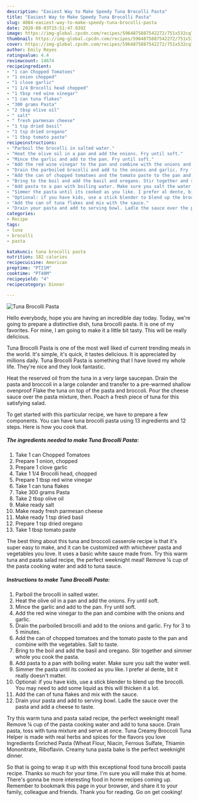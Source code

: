 ```yaml
---
description: "Easiest Way to Make Speedy Tuna Brocolli Pasta"
title: "Easiest Way to Make Speedy Tuna Brocolli Pasta"
slug: 4084-easiest-way-to-make-speedy-tuna-brocolli-pasta
date: 2020-08-03T15:51:47.939Z
image: https://img-global.cpcdn.com/recipes/5964875887542272/751x532cq70/tuna-brocolli-pasta-recipe-main-photo.jpg
thumbnail: https://img-global.cpcdn.com/recipes/5964875887542272/751x532cq70/tuna-brocolli-pasta-recipe-main-photo.jpg
cover: https://img-global.cpcdn.com/recipes/5964875887542272/751x532cq70/tuna-brocolli-pasta-recipe-main-photo.jpg
author: Emily Reyes
ratingvalue: 4.4
reviewcount: 14674
recipeingredient:
- "1 can Chopped Tomatoes"
- "1 onion chopped"
- "1 clove garlic"
- "1 1/4 Brocolli head chopped"
- "1 tbsp red wine vinegar"
- "1 can tuna flakes"
- "300 grams Pasta"
- "2 tbsp olive oil"
- " salt"
- " fresh parmesan cheese"
- "1 tsp dried basil"
- "1 tsp dried oregano"
- "1 tbsp tomato paste"
recipeinstructions:
- "Parboil the brocolli in salted water."
- "Heat the olive oil in a pan and add the onions. Fry until soft."
- "Mince the garlic and add to the pan. Fry until soft."
- "Add the red wine vinegar to the pan and combine with the onions and garlic."
- "Drain the parboiled brocolli and add to the onions and garlic. Fry for 3 to 5 minutes."
- "Add the can of chopped tomatoes and the tomato paste to the pan and combine with the vegetables. Salt to taste."
- "Bring to the boil and add the basil and oregano. Stir together and simmer whole you cook the pasta."
- "Add pasta to a pan with boiling water. Make sure you salt the water well."
- "Simmer the pasta until its cooked as you like. I prefer al dente, bit it really doesn&#39;t matter."
- "Optional: if you have kids, use a stick blender to blend up the brocolli. You may need to add some liquid as this will thicken it a lot."
- "Add the can of tuna flakes and mix with the sauce."
- "Drain your pasta and add to serving bowl. Ladle the sauce over the pasta and add a cheese to taste."
categories:
- Recipe
tags:
- tuna
- brocolli
- pasta

katakunci: tuna brocolli pasta 
nutrition: 182 calories
recipecuisine: American
preptime: "PT21M"
cooktime: "PT40M"
recipeyield: "4"
recipecategory: Dinner

---
```



![Tuna Brocolli Pasta](https://img-global.cpcdn.com/recipes/5964875887542272/751x532cq70/tuna-brocolli-pasta-recipe-main-photo.jpg)

Hello everybody, hope you are having an incredible day today. Today, we're going to prepare a distinctive dish, tuna brocolli pasta. It is one of my favorites. For mine, I am going to make it a little bit tasty. This will be really delicious.

Tuna Brocolli Pasta is one of the most well liked of current trending meals in the world. It's simple, it's quick, it tastes delicious. It is appreciated by millions daily. Tuna Brocolli Pasta is something that I have loved my whole life. They're nice and they look fantastic.

Heat the reserved oil from the tuna in a very large saucepan. Drain the pasta and broccoli in a large colander and transfer to a pre-warmed shallow ovenproof Flake the tuna on top of the pasta and broccoli. Pour the cheese sauce over the pasta mixture, then. Poach a fresh piece of tuna for this satisfying salad.


To get started with this particular recipe, we have to prepare a few components. You can have tuna brocolli pasta using 13 ingredients and 12 steps. Here is how you cook that.

<!--inarticleads1-->

##### The ingredients needed to make Tuna Brocolli Pasta:

1. Take 1 can Chopped Tomatoes
1. Prepare 1 onion, chopped
1. Prepare 1 clove garlic
1. Take 1 1/4 Brocolli head, chopped
1. Prepare 1 tbsp red wine vinegar
1. Take 1 can tuna flakes
1. Take 300 grams Pasta
1. Take 2 tbsp olive oil
1. Make ready  salt
1. Make ready  fresh parmesan cheese
1. Make ready 1 tsp dried basil
1. Prepare 1 tsp dried oregano
1. Take 1 tbsp tomato paste


The best thing about this tuna and broccoli casserole recipe is that it&#39;s super easy to make, and it can be customized with whichever pasta and vegetables you love. It uses a basic white sauce made from. Try this warm tuna and pasta salad recipe, the perfect weeknight meal! Remove ¼ cup of the pasta cooking water and add to tuna sauce. 

<!--inarticleads2-->

##### Instructions to make Tuna Brocolli Pasta:

1. Parboil the brocolli in salted water.
1. Heat the olive oil in a pan and add the onions. Fry until soft.
1. Mince the garlic and add to the pan. Fry until soft.
1. Add the red wine vinegar to the pan and combine with the onions and garlic.
1. Drain the parboiled brocolli and add to the onions and garlic. Fry for 3 to 5 minutes.
1. Add the can of chopped tomatoes and the tomato paste to the pan and combine with the vegetables. Salt to taste.
1. Bring to the boil and add the basil and oregano. Stir together and simmer whole you cook the pasta.
1. Add pasta to a pan with boiling water. Make sure you salt the water well.
1. Simmer the pasta until its cooked as you like. I prefer al dente, bit it really doesn&#39;t matter.
1. Optional: if you have kids, use a stick blender to blend up the brocolli. You may need to add some liquid as this will thicken it a lot.
1. Add the can of tuna flakes and mix with the sauce.
1. Drain your pasta and add to serving bowl. Ladle the sauce over the pasta and add a cheese to taste.


Try this warm tuna and pasta salad recipe, the perfect weeknight meal! Remove ¼ cup of the pasta cooking water and add to tuna sauce. Drain pasta, toss with tuna mixture and serve at once. Tuna Creamy Broccoli Tuna Helper is made with real herbs and spices for the flavors you love Ingredients Enriched Pasta (Wheat Flour, Niacin, Ferrous Sulfate, Thiamin Mononitrate, Riboflavin. Creamy tuna pasta bake is the perfect weeknight dinner. 

So that is going to wrap it up with this exceptional food tuna brocolli pasta recipe. Thanks so much for your time. I'm sure you will make this at home. There's gonna be more interesting food in home recipes coming up. Remember to bookmark this page in your browser, and share it to your family, colleague and friends. Thank you for reading. Go on get cooking!
